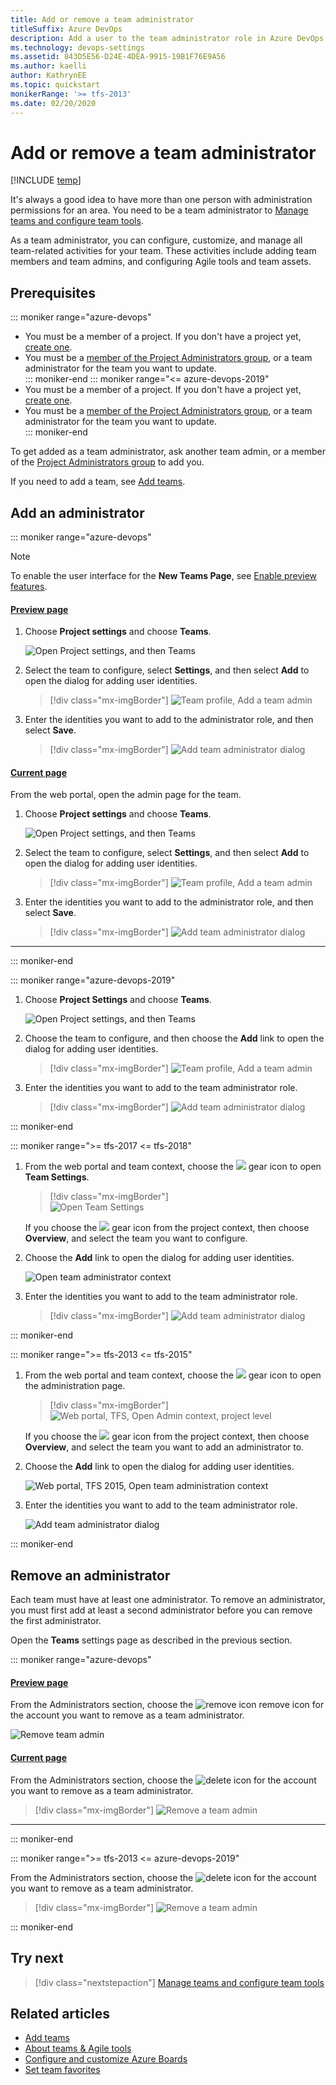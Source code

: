 ```yaml
---
title: Add or remove a team administrator 
titleSuffix: Azure DevOps
description: Add a user to the team administrator role in Azure DevOps  
ms.technology: devops-settings
ms.assetid: 843D5E56-D24E-4DEA-9915-19B1F76E9A56
ms.author: kaelli
author: KathrynEE
ms.topic: quickstart
monikerRange: '>= tfs-2013'
ms.date: 02/20/2020
---
```


# Add or remove a team administrator 

[!INCLUDE [temp](../../includes/version-vsts-tfs-all-versions.md)]


<a id="add-team-admin">  </a>  

It's always a good idea to have more than one person with administration permissions for an area. You need to be a team administrator to [Manage teams and configure team tools](manage-teams.md). 

As a team administrator, you can configure, customize, and manage all team-related activities for your team. These activities include adding team members and team admins, and configuring Agile tools and team assets. 


<a name="permissions"></a>

## Prerequisites

::: moniker range="azure-devops"
- You must be a member of a project. If you don't have a project yet, [create one](../projects/create-project.md).  
- You must be a [member of the Project Administrators group](../security/set-project-collection-level-permissions.md), or a team administrator for the team you want to update.  
::: moniker-end
::: moniker range="<= azure-devops-2019"
- You must be a member of a project. If you don't have a project yet, [create one](../projects/create-project.md).  
- You must be a [member of the Project Administrators group](../security/set-project-collection-level-permissions.md), or a team administrator for the team you want to update.  
::: moniker-end

To get added as a team administrator, ask another team admin, or a member of the [Project Administrators group](../security/set-project-collection-level-permissions.md) to add you.  

If you need to add a team, see [Add teams](add-teams.md).

<a id="open-admin-context">  </a>

## Add an administrator

::: moniker range="azure-devops"

> [!NOTE]   
> To enable the user interface for the **New Teams Page**, see [Enable preview features](../../project/navigation/preview-features.md).

#### [Preview page](#tab/preview-page) 

1. Choose **Project settings** and choose **Teams**. 

   ![Open Project settings, and then Teams](media/shared/open-project-settings-teams-preview.png)

2. Select the team to configure, select **Settings**, and then select **Add** to open the dialog for adding user identities. 

	> [!div class="mx-imgBorder"]
	> ![Team profile, Add a team admin](media/add-team-admin/settings-add-team-administrator-preview.png)  

3. Enter the identities you want to add to the administrator role, and then select **Save**.     
	    
	> [!div class="mx-imgBorder"]
	> ![Add team administrator dialog](media/add-team-admin/add-team-administrator-dialog-preview.png)

#### [Current page](#tab/current-page) 

From the web portal, open the admin page for the team. 

1. Choose **Project settings** and choose **Teams**. 

   ![Open Project settings, and then Teams](media/shared/open-project-settings-team-new-nav.png)

2. Select the team to configure, select **Settings**, and then select **Add** to open the dialog for adding user identities. 

	> [!div class="mx-imgBorder"]
	> ![Team profile, Add a team admin](media/add-team-admin/settings-add-team-administrator.png)  

3. Enter the identities you want to add to the administrator role, and then select **Save**.     
	    
	> [!div class="mx-imgBorder"]
	> ![Add team administrator dialog](media/add-team-admin/add-administrators-dialog.png)

* * *

::: moniker-end

::: moniker range="azure-devops-2019"

1. Choose **Project Settings** and choose **Teams**. 

      ![Open Project settings, and then Teams](media/shared/open-project-settings-team-new-nav.png)

2. Choose the team to configure, and then choose the **Add** link to open the dialog for adding user identities. 

	> [!div class="mx-imgBorder"]
	> ![Team profile, Add a team admin](media/add-team-admin/team-profile-choose-add-admin.png)  

3. Enter the identities you want to add to the team administrator role.     
	    
	> [!div class="mx-imgBorder"]
	> ![Add team administrator dialog](media/add-team-admin/add-team-admin-dialog.png)
   
::: moniker-end    


::: moniker range=">= tfs-2017 <= tfs-2018"

1. From the web portal and team context, choose the ![ ](../../media/icons/gear_icon.png) gear icon to open **Team Settings**.

	> [!div class="mx-imgBorder"]  
	> ![Open Team Settings](media/add-team-admin/open-team-settings-horz.png)

	If you choose the ![ ](../../media/icons/gear_icon.png) gear icon from the project context, then choose **Overview**, and select the team you want to configure.   

2. Choose the **Add** link to open the dialog for adding user identities.  

	![Open team administrator context](media/add-team/admin-link.png)  
   
3. Enter the identities you want to add to the team administrator role.   

	> [!div class="mx-imgBorder"]
	> ![Add team administrator dialog](media/add-team-admin/add-team-admin-dialog.png)
   
::: moniker-end     

::: moniker range=">= tfs-2013 <= tfs-2015"  

1. From the web portal and team context, choose the ![ ](../../media/icons/gear_icon.png) gear icon to open the administration page.

	> [!div class="mx-imgBorder"]  
	> ![Web portal, TFS, Open Admin context, project level](../../media/settings/open-admin-page-tfs2015.png)

	If you choose the ![ ](../../media/icons/gear_icon.png) gear icon from the project context, then choose **Overview**, and select the team you want to add an administrator to.   

2. Choose the **Add** link to open the dialog for adding user identities.    
  
	![Web portal, TFS 2015, Open team administration context](media/add-team/add-account-as-team-admin.png)

3. Enter the identities you want to add to the team administrator role.     

	![Add team administrator dialog](media/add-team/team-admin-dialog.png)    
	
::: moniker-end  


<a id="remove-admin">  </a>

## Remove an administrator

Each team must have at least one administrator. To remove an administrator, you must first add at least a second administrator before you can remove the first administrator. 

Open the **Teams** settings page as described in the previous section.

::: moniker range="azure-devops"

#### [Preview page](#tab/preview-page) 

From the Administrators section, choose the ![remove icon](../../media/icons/remove-icon.png) remove icon for the account you want to remove as a team administrator. 

![Remove team admin](media/add-team-admin/remove-admin-new-ui-page.png)


#### [Current page](#tab/current-page) 

From the Administrators section, choose the ![delete icon](../../media/icons/delete-icon.png) for the account you want to remove as a team administrator. 

> [!div class="mx-imgBorder"]
> ![Remove a team admin](media/add-team-admin/remove-admin-prev-ui.png)  

* * *

::: moniker-end

::: moniker range=">= tfs-2013 <= azure-devops-2019"


From the Administrators section, choose the ![delete icon](../../media/icons/delete-icon.png) for the account you want to remove as a team administrator. 

> [!div class="mx-imgBorder"]
> ![Remove a team admin](media/add-team-admin/remove-admin-prev-ui.png)  

::: moniker-end    

 
## Try next  

> [!div class="nextstepaction"]
> [Manage teams and configure team tools](manage-teams.md) 

## Related articles

- [Add teams](add-teams.md)  
- [About teams & Agile tools](../../organizations/settings/about-teams-and-settings.md)
- [Configure and customize Azure Boards](../../boards/configure-customize.md)
- [Set team favorites](../../project/navigation/set-favorites.md) 